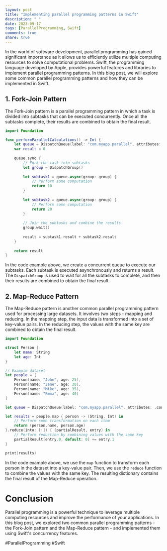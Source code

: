```yaml
---
layout: post
title: "Implementing parallel programming patterns in Swift"
description: " "
date: 2023-09-17
tags: [ParallelProgramming, Swift]
comments: true
share: true
---
```


In the world of software development, parallel programming has gained significant importance as it allows us to efficiently utilize multiple computing resources to solve computational problems. Swift, the programming language developed by Apple, provides powerful features and libraries to implement parallel programming patterns. In this blog post, we will explore some common parallel programming patterns and how they can be implemented in Swift.

## 1. Fork-Join Pattern

The Fork-Join pattern is a parallel programming pattern in which a task is divided into subtasks that can be executed concurrently. Once all the subtasks complete, their results are combined to obtain the final result.

```swift
import Foundation

func performParallelCalculations() -> Int {
    let queue = DispatchQueue(label: "com.myapp.parallel", attributes: .concurrent)
    var result = 0
    
    queue.sync {
        // Fork the task into subtasks
        let group = DispatchGroup()
        
        let subtask1 = queue.async(group: group) {
            // Perform some computation
            return 10
        }
        
        let subtask2 = queue.async(group: group) {
            // Perform some computation
            return 20
        }
        
        // Join the subtasks and combine the results
        group.wait()
        
        result = subtask1.result + subtask2.result
    }
    
    return result
}
```

In the code example above, we create a concurrent queue to execute our subtasks. Each subtask is executed asynchronously and returns a result. The `DispatchGroup` is used to wait for all the subtasks to complete, and then their results are combined to obtain the final result.

## 2. Map-Reduce Pattern

The Map-Reduce pattern is another common parallel programming pattern used for processing large datasets. It involves two steps - mapping and reducing. In the mapping step, the input data is transformed into a set of key-value pairs. In the reducing step, the values with the same key are combined to obtain the final result.

```swift
import Foundation

struct Person {
    let name: String
    let age: Int
}

// Example dataset
let people = [
    Person(name: "John", age: 25),
    Person(name: "Jane", age: 30),
    Person(name: "Mike", age: 35),
    Person(name: "Emma", age: 40)
]

let queue = DispatchQueue(label: "com.myapp.parallel", attributes: .concurrent)

let results = people.map { person -> (String, Int) in
    // Perform some transformation on each item
    return (person.name, person.age)
}.reduce(into: [:]) { (partialResult, entry) in
    // Perform reduction by combining values with the same key
    partialResult[entry.0, default: 0] += entry.1
}

print(results)
```

In the code example above, we use the `map` function to transform each person in the dataset into a key-value pair. Then, we use the `reduce` function to combine the values with the same key. The resulting dictionary contains the final result of the Map-Reduce operation.

# Conclusion

Parallel programming is a powerful technique to leverage multiple computing resources and improve the performance of your applications. In this blog post, we explored two common parallel programming patterns - the Fork-Join pattern and the Map-Reduce pattern - and implemented them using Swift's concurrency features.

#ParallelProgramming #Swift
